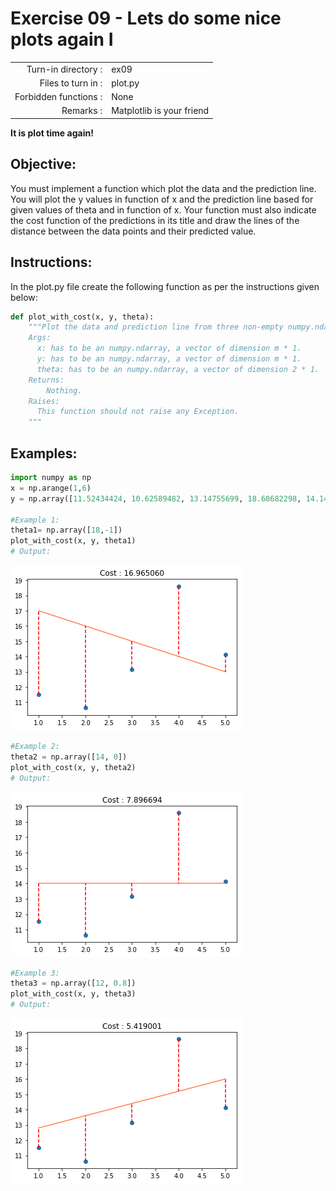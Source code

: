 # Exercise 09 - Lets do some nice plots again I

|                         |                    |
| -----------------------:| ------------------ |
|   Turn-in directory :   |  ex09              |
|   Files to turn in :    |  plot.py           |
|   Forbidden functions : |  None              |
|   Remarks :             |  Matplotlib is your friend |


**It is plot time again!**

## Objective:
You must implement a function which plot the data and the prediction line.  
You will plot the y values in function of x and the prediction line based for given values of theta and in function of x. 
Your function must also indicate the cost function of the predictions in its title and draw the lines of the distance between the data points and their predicted value.


## Instructions:
In the plot.py file create the following function as per the instructions given below:
```python
def plot_with_cost(x, y, theta):
    """Plot the data and prediction line from three non-empty numpy.ndarray.
    Args:
      x: has to be an numpy.ndarray, a vector of dimension m * 1.
      y: has to be an numpy.ndarray, a vector of dimension m * 1.
      theta: has to be an numpy.ndarray, a vector of dimension 2 * 1.
    Returns:
        Nothing.
    Raises:
      This function should not raise any Exception.
    """
```

## Examples:
```python
import numpy as np
x = np.arange(1,6)
y = np.array([11.52434424, 10.62589482, 13.14755699, 18.60682298, 14.14329568])

#Example 1:
theta1= np.array([18,-1])
plot_with_cost(x, y, theta1)
# Output:
```
<img src="day00/assets/plotcost1.png" />

```python
#Example 2:
theta2 = np.array([14, 0])
plot_with_cost(x, y, theta2)
# Output:
```
<img src="day00/assets/plotcost2.png" />

```python
#Example 3:
theta3 = np.array([12, 0.8])
plot_with_cost(x, y, theta3)
# Output:
```
<img src="day00/assets/plotcost3.png" />
